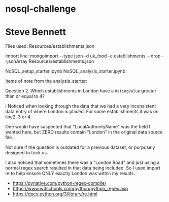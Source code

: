 # nosql-challenge
# Steve Bennett 

Files used:
Resources/establishments.json

Import line: mongoimport --type json -d uk_food -c establishments --drop --jsonArray Resources/establishments.json

NoSQL_setup_starter.ipynb
NoSQL_analysis_starter.ipynb

Items of note from the analysis_starter:

Question 2. Which establishments in London have a `RatingValue` greater than or equal to 4?

I Noticed when looking through the data that we had a very inconsistent data entry of where London is placed. For some establishments it was on line2, 3 or 4.  

One would have suspected that "LocalAuthorityName" was the field I wanted here, but ZERO results contain "London" in the original data source file.

Not sure if the question is outdated for a previous dataset, or purposely designed to trick us.

I also noticed that sometimes there was a "London Road" and just using a normal regex search resulted in that data being included.  So I used import re to help ensure ONLY exactly London was within my results.

* https://pynative.com/python-regex-compile/
* https://www.w3schools.com/python/python_regex.asp
* https://docs.python.org/3/library/re.html

